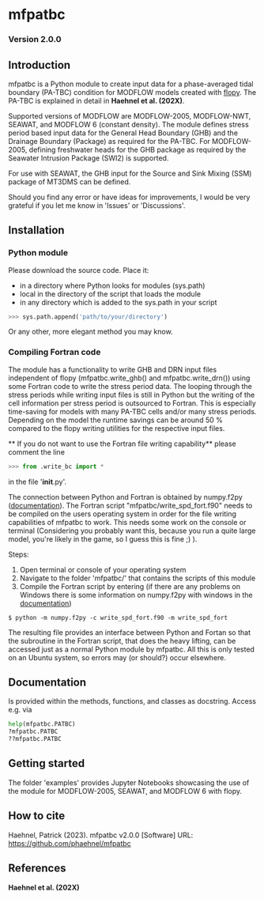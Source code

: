 # mfpatbc
### Version 2.0.0

## Introduction
mfpatbc is a Python module to create input data for a phase-averaged tidal boundary (PA-TBC) condition for MODFLOW models created with [flopy](https://github.com/modflowpy/flopy). The PA-TBC is explained in detail in **Haehnel et al. (202X)**.

Supported versions of MODFLOW are MODFLOW-2005, MODFLOW-NWT, SEAWAT, and MODFLOW 6 (constant density). The module defines stress period based input data for the General Head Boundary (GHB) and the Drainage Boundary (Package) as required for the PA-TBC. For MODFLOW-2005, defining freshwater heads for the GHB package as required by the Seawater Intrusion Package (SWI2) is supported.

For use with SEAWAT, the GHB input for the Source and Sink Mixing (SSM) package of MT3DMS can be defined.

Should you find any error or have ideas for improvements, I would be very grateful if you let me know in 'Issues' or 'Discussions'.

## Installation
### Python module 
Please download the source code.
Place it: 
* in a directory where Python looks for modules (sys.path)
* local in the directory of the script that loads the module
* in any directory which is added to the sys.path in your script 
```python
>>> sys.path.append('path/to/your/directory')
```
Or any other, more elegant method you may know. 

### Compiling Fortran code
The module has a functionality to write GHB and DRN input files independent of flopy (mfpatbc.write_ghb() and mfpatbc.write_drn()) using some Fortran code to write the stress period data. The looping through the stress periods while writing input files is still in Python but the writing of the cell information per stress period is outsourced to Fortran. This is especially time-saving for models with many PA-TBC cells and/or many stress periods. Depending on the model the runtime savings can be around 50 % compared to the flopy writing utilities for the respective input files.

** If you do not want to use the Fortran file writing capability** please comment the line
```python
>>> from .write_bc import *
```
in the file '__init__.py'.

The connection between Python and Fortran is obtained by numpy.f2py ([documentation](https://numpy.org/doc/stable/f2py/index.html)). The Fortran script "mfpatbc/write_spd_fort.f90" needs to be compiled on the users operating system in order for the file writing capabilities of mfpatbc to work. This needs some work on the console or terminal (Considering you probably want this, because you run a quite large model, you're likely in the game, so I guess this is fine ;) ).

Steps:
1. Open terminal or console of your operating system
2. Navigate to the folder 'mfpatbc/' that contains the scripts of this module
3. Compile the Fortran script by entering (if there are any problems on Windows there is some information on numpy.f2py with windows in the [documentation](https://numpy.org/doc/stable/f2py/windows/index.html))
```bas
$ python -m numpy.f2py -c write_spd_fort.f90 -m write_spd_fort
```
The resulting file provides an interface between Python and Fortan so that the subroutine in the Fortran script, that does the heavy lifting, can be accessed just as a normal Python module by mfpatbc. All this is only tested on an Ubuntu system, so errors may (or should?) occur elsewhere.


## Documentation
Is provided within the methods, functions, and classes as docstring. Access e.g. via
```python
help(mfpatbc.PATBC)
?mfpatbc.PATBC
??mfpatbc.PATBC
```

## Getting started
The folder 'examples' provides Jupyter Notebooks showcasing the use of the module for MODFLOW-2005, SEAWAT, and MODFLOW 6 with flopy.

## How to cite
Haehnel, Patrick (2023). mfpatbc v2.0.0 [Software] URL: https://github.com/phaehnel/mfpatbc

## References
**Haehnel et al. (202X)**
